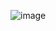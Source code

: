 ![image](https://user-images.githubusercontent.com/114365472/218619444-580f1aeb-e38c-401d-9f6d-13c2afdc0161.png)

# 
